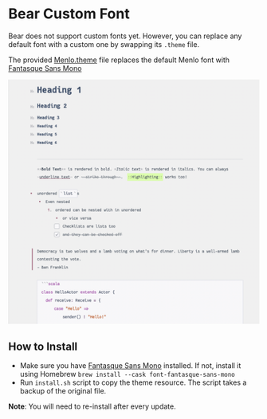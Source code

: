 # Bear Custom Font

Bear does not support custom fonts yet. However, you can replace any default font with a custom one by swapping its `.theme` file.

The provided [Menlo.theme](./Menlo.theme) file replaces the default Menlo font with [Fantasque Sans Mono](https://github.com/belluzj/fantasque-sans)

![Preview](preview.png)

## How to Install

- Make sure you have [Fantasque Sans Mono](https://github.com/belluzj/fantasque-sans) installed. If not, install it using Homebrew `brew install --cask font-fantasque-sans-mono` 
- Run `install.sh` script to copy the theme resource. The script takes a backup of the original file. 

**Note**: You will need to re-install after every update. 
